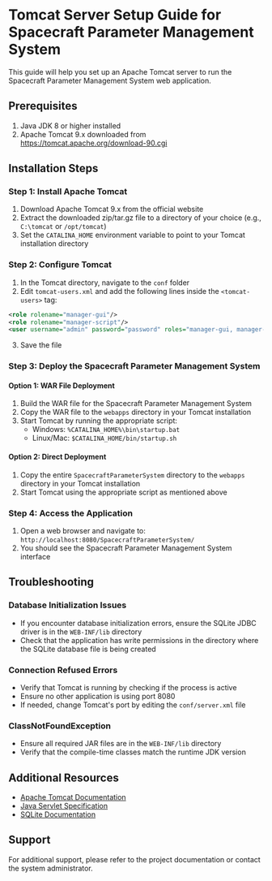 # Tomcat Server Setup Guide for Spacecraft Parameter Management System

This guide will help you set up an Apache Tomcat server to run the Spacecraft Parameter Management System web application.

## Prerequisites

1. Java JDK 8 or higher installed
2. Apache Tomcat 9.x downloaded from https://tomcat.apache.org/download-90.cgi

## Installation Steps

### Step 1: Install Apache Tomcat

1. Download Apache Tomcat 9.x from the official website
2. Extract the downloaded zip/tar.gz file to a directory of your choice (e.g., `C:\tomcat` or `/opt/tomcat`)
3. Set the `CATALINA_HOME` environment variable to point to your Tomcat installation directory

### Step 2: Configure Tomcat

1. In the Tomcat directory, navigate to the `conf` folder
2. Edit `tomcat-users.xml` and add the following lines inside the `<tomcat-users>` tag:

```xml
<role rolename="manager-gui"/>
<role rolename="manager-script"/>
<user username="admin" password="password" roles="manager-gui, manager-script"/>
```

3. Save the file

### Step 3: Deploy the Spacecraft Parameter Management System

#### Option 1: WAR File Deployment

1. Build the WAR file for the Spacecraft Parameter Management System
2. Copy the WAR file to the `webapps` directory in your Tomcat installation
3. Start Tomcat by running the appropriate script:
   - Windows: `%CATALINA_HOME%\bin\startup.bat`
   - Linux/Mac: `$CATALINA_HOME/bin/startup.sh`

#### Option 2: Direct Deployment

1. Copy the entire `SpacecraftParameterSystem` directory to the `webapps` directory in your Tomcat installation
2. Start Tomcat using the appropriate script as mentioned above

### Step 4: Access the Application

1. Open a web browser and navigate to: `http://localhost:8080/SpacecraftParameterSystem/`
2. You should see the Spacecraft Parameter Management System interface

## Troubleshooting

### Database Initialization Issues

- If you encounter database initialization errors, ensure the SQLite JDBC driver is in the `WEB-INF/lib` directory
- Check that the application has write permissions in the directory where the SQLite database file is being created

### Connection Refused Errors

- Verify that Tomcat is running by checking if the process is active
- Ensure no other application is using port 8080
- If needed, change Tomcat's port by editing the `conf/server.xml` file

### ClassNotFoundException

- Ensure all required JAR files are in the `WEB-INF/lib` directory
- Verify that the compile-time classes match the runtime JDK version

## Additional Resources

- [Apache Tomcat Documentation](https://tomcat.apache.org/tomcat-9.0-doc/index.html)
- [Java Servlet Specification](https://javaee.github.io/servlet-spec/)
- [SQLite Documentation](https://www.sqlite.org/docs.html)

## Support

For additional support, please refer to the project documentation or contact the system administrator.
